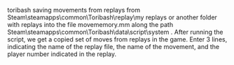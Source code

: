 toribash saving movements from replays from Steam\steamapps\common\Toribash\replay\my replays or another folder with replays into the file movememory.mm along the path Steam\steamapps\common\Toribash\data\script\system .
After running the script, we get a copied set of moves from replays in the game. Enter 3 lines, indicating the name of the replay file, the name of the movement, and the player number indicated in the replay.
